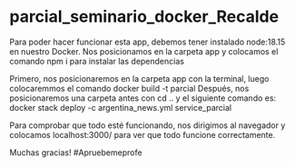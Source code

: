 # parcial_seminario_docker_Recalde

Para poder hacer funcionar esta app, debemos tener instalado node:18.15 en nuestro Docker. Nos posicionamos en la carpeta app y colocamos el comando npm i para instalar las dependencias

Primero, nos posicionaremos en la carpeta app con la terminal, luego colocaremmos el comando docker build -t parcial
Después, nos posicionaremos una carpeta antes con cd .. y el siguiente comando es: docker stack deploy -c argentina_news.yml service_parcial

Para comprobar que todo esté funcionando, nos dirigimos al navegador y colocamos localhost:3000/ para ver que todo funcione correctamente.

Muchas gracias!
#Apruebemeprofe
